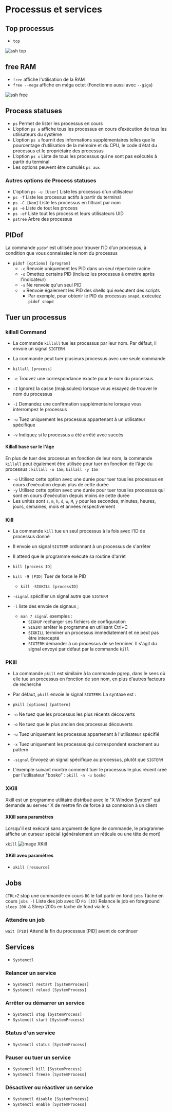 # Processus et services 
## Top processus
- `top`

![ssh top](/note/assets/images/top.png)

## free RAM
- `free` affiche l'utilisation de la RAM
- `free --mega` affiche en méga octet (Fonctionne aussi avec `--giga`)

![ssh free](/note/assets/images/free.png)

## Process statuses
- `ps` Permet de lister les processus en cours
- L’option `ps a` affiche tous les processus en cours d’exécution de tous les utilisateurs du système
- L’option `ps u` fournit des informations supplémentaires telles que le pourcentage d’utilisation de la mémoire et du CPU, le code d’état du processus et le propriétaire des processus
- L’option `ps x` Liste de tous les processus qui ne sont pas exécutés à partir du terminal
- Les options peuvent être cumulés `ps aux`
### Autres options de Process statuses
- L'option `ps -u [User]` Liste les processus d'un utilisateur
- `ps -T` Liste les processus actifs à partir du terminal
- `ps -C [Nom]` Liste les processus en filtrant par nom
- `ps -e` Liste de tout les process
- `ps -ef` Liste tout les process et leurs utilisateurs UID
- `pstree` Arbre des processus

## PIDof
La commande `pidof` est utilisée pour trouver l’ID d’un processus, à condition que vous connaissiez le nom du processus
- `pidof [options] [program]`
  - `-c` Renvoie uniquement les PID dans un seul répertoire racine
  - `-o` Omettez certains PID (incluez les processus à omettre après l'indicateur)
  - `-s` Ne renvoie qu'un seul PID
  - `-x` Renvoie également les PID des shells qui exécutent des scripts
    - Par exemple, pour obtenir le PID du processus `snapd`, exécutez `pidof snapd`

## Tuer un processus
### killall Command
- La commande `killall` tue les processus par leur nom. Par défaut, il envoie un signal `SIGTERM`
- La commande peut tuer plusieurs processus avec une seule commande

- `killall [process]`

- `-e` Trouvez une correspondance exacte pour le nom du processus.
- `-I` Ignorez la casse (majuscules) lorsque vous essayez de trouver le nom du processus
- `-i` Demandez une confirmation supplémentaire lorsque vous interrompez le processus
- `-u` Tuez uniquement les processus appartenant à un utilisateur spécifique
- `-v` Indiquez si le processus a été arrêté avec succès

#### Killall basé sur le l'âge
En plus de tuer des processus en fonction de leur nom, la commande `killall` peut également être utilisée pour tuer en fonction de l'âge du processus : `killall -o 15m`, `killall -y 15m`
- `-o` Utilisez cette option avec une durée pour tuer tous les processus en cours d'exécution depuis plus de cette durée
- `-y` Utilisez cette option avec une durée pour tuer tous les processus qui sont en cours d'exécution depuis moins de cette durée
- Les unités sont `s`, `m`, `h`, `d`, `w`, `M`, `y` pour les secondes, minutes, heures, jours, semaines, mois et années respectivement

### Kill
- La commande `kill` tue un seul processus à la fois avec l'ID de processus donné
- Il envoie un signal `SIGTERM` ordonnant à un processus de s'arrêter
- Il attend que le programme exécute sa routine d'arrêt

- `kill [process ID]`

- `kill -9 [PID]` Tuer de force le PID
  - `kill -SIGKILL [processID]`

- `-signal` spécifier un signal autre que `SIGTERM`
- `-l` liste des envoie de signaux ;
  - `man 7 signal` exemples :
    - `SIGHUP` recharger ses fichiers de configuration
    - `SIGINT` arrêter le programme en utilisant Ctrl+C
    - `SIGKILL` terminer un processus immédiatement et ne peut pas être intercepté
    - `SIGTERM` demander à un processus de se terminer. Il s'agit du signal envoyé par défaut par la commande `kill`

### PKill
- La commande `pkill` est similaire à la commande pgrep, dans le sens où elle tue un processus en fonction de son nom, en plus d'autres facteurs de recherche
- Par défaut, `pkill` envoie le signal `SIGTERM`. La syntaxe est :

- `pkill [options] [pattern]`

- `-n` Ne tuez que les processus les plus récents découverts
- `-o` Ne tuez que le plus ancien des processus découverts
- `-u` Tuez uniquement les processus appartenant à l'utilisateur spécifié
- `-x` Tuez uniquement les processus qui correspondent exactement au pattern
- `-signal` Envoyez un signal spécifique au processus, plutôt que `SIGTERM`

- L'exemple suivant montre comment tuer le processus le plus récent créé par l'utilisateur "bosko" : `pkill -n -u bosko`

### XKill
Xkill est un programme utilitaire distribué avec le "X Window System" qui demande au serveur X de mettre fin de force à sa connexion à un client
#### XKill sans paramètres
Lorsqu'il est exécuté sans argument de ligne de commande, le programme affiche un curseur spécial (généralement un réticule ou une tête de mort)

`xkill`
![image XKill](/note/assets/images/Xkill.png)
#### XKill avec paramètres
- `xkill [resource]`

## Jobs
`CTRL+Z` stop une commande en cours
`BG` le fait partir en fond
`jobs` Tâche en cours
`jobs -l` Liste des job avec ID
`FG [ID]` Relance le job en foreground
`sleep 200 &` Sleep 200s en tache de fond via le `&`
### Attendre un job
`wait [PID]` Attend la fin du processus [PID] avant de continuer 

## Services
- `Systemctl`
### Relancer un service
  - `Systemctl restart [SystemProcess]`
  - `Systemctl reload [SystemProcess]`

### Arrêter ou démarrer un service
  - `Systemctl stop [SystemProcess]`
  - `Systemctl start [SystemProcess]`

### Status d'un service
  - `Systemctl status [SystemProcess]`

### Pauser ou tuer un service
  - `Systemctl kill [SystemProcess]`
  - `Systemctl freeze [SystemProcess]`

### Désactiver ou réactiver un service
  - `Systemctl disable [SystemProcess]`
  - `Systemctl enable [SystemProcess]`